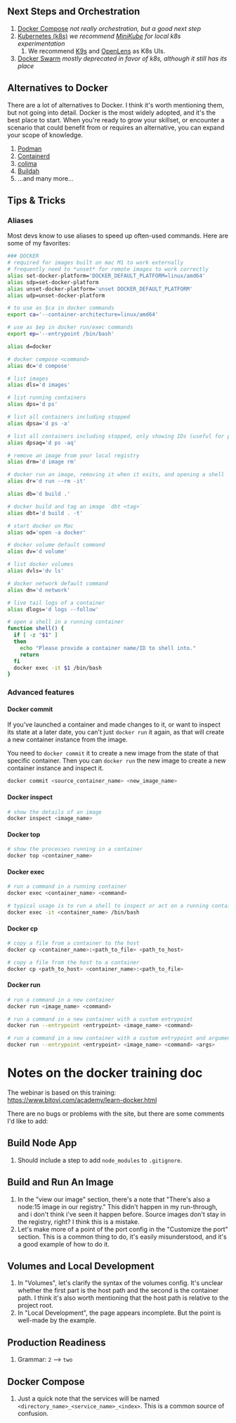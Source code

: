 <!-- markdownlint-disable MD041 -->
## Next Steps and Orchestration

1. [Docker Compose](https://docs.docker.com/compose/) _not really orchestration, but a good next step_
1. [Kubernetes (k8s)](https://kubernetes.io) _we recommend [MiniKube](https://minikube.sigs.k8s.io/docs/) for local k8s experimentation_
   1. We recommend [K9s](https://k9scli.io/) and [OpenLens](https://github.com/MuhammedKalkan/OpenLens/blob/main/README.md) as K8s UIs.
1. [Docker Swarm](https://circleci.com/blog/docker-swarm-vs-kubernetes/) _mostly deprecated in favor of k8s, although it still has its place_

## Alternatives to Docker

There are a lot of alternatives to Docker. I think it's worth mentioning them, but not going into detail. Docker is the most widely adopted, and it's the best place to start. When you're ready to grow your skillset, or encounter a scenario that could benefit from or requires an alternative, you can expand your scope of knowledge.

1. [Podman](https://podman.io/)
1. [Containerd](https://containerd.io/)
1. [colima](https://github.com/abiosoft/colima)
1. [Buildah](https://buildah.io/)
1. ...and many more...

## Tips & Tricks

### Aliases

Most devs know to use aliases to speed up often-used commands. Here are some of my favorites:

```sh
### DOCKER
# required for images built on mac M1 to work externally
# frequently need to *unset* for remote images to work correctly
alias set-docker-platform='DOCKER_DEFAULT_PLATFORM=linux/amd64'
alias sdp=set-docker-platform
alias unset-docker-platform='unset DOCKER_DEFAULT_PLATFORM'
alias udp=unset-docker-platform

# to use as $ca in docker commands
export ca='--container-architecture=linux/amd64'

# use as $ep in docker run/exec commands
export ep='--entrypoint /bin/bash'

alias d=docker

# docker compose <command>
alias dc='d compose'

# list images
alias dls='d images'

# list running containers
alias dps='d ps'

# list all containers including stopped
alias dpsa='d ps -a'

# list all containers including stopped, only showing IDs (useful for piping)
alias dpsaq='d ps -aq'

# remove an image from your local registry
alias drm='d image rm'

# docker run an image, removing it when it exits, and opening a shell
alias dr='d run --rm -it'

alias db='d build .'

# docker build and tag an image `dbt <tag>`
alias dbt='d build . -t'

# start docker on Mac
alias od='open -a docker'

# docker volume default command
alias dv='d volume'

# list docker volumes
alias dvls='dv ls'

# docker network default command
alias dn='d network'

# live tail logs of a container
alias dlogs='d logs --follow'

# open a shell in a running container
function shell() {
  if [ -z "$1" ]
  then
    echo "Please provide a container name/ID to shell into."
    return
  fi
  docker exec -it $1 /bin/bash 
}
```

### Advanced features

#### Docker commit

If you've launched a container and made changes to it, or want to inspect its state at a later date, you can't just `docker run` it again, as that will create a new container instance from the image.

You need to `docker commit` it to create a new image from the state of that specific container. Then you can `docker run` the new image to create a new container instance and inspect it.

```sh
docker commit <source_container_name> <new_image_name>
```

#### Docker inspect

```sh
# show the details of an image
docker inspect <image_name>
```

#### Docker top

```sh
# show the processes running in a container
docker top <container_name>
```

#### Docker exec

```sh
# run a command in a running container
docker exec <container_name> <command>

# typical usage is to run a shell to inspect or act on a running container
docker exec -it <container_name> /bin/bash
```

#### Docker cp

```sh
# copy a file from a container to the host
docker cp <container_name>:<path_to_file> <path_to_host>

# copy a file from the host to a container
docker cp <path_to_host> <container_name>:<path_to_file>
```

#### Docker run

```sh
# run a command in a new container
docker run <image_name> <command>

# run a command in a new container with a custom entrypoint
docker run --entrypoint <entrypoint> <image_name> <command>

# run a command in a new container with a custom entrypoint and arguments
docker run --entrypoint <entrypoint> <image_name> <command> <args>
```

# Notes on the docker training doc

The webinar is based on this training: <https://www.bitovi.com/academy/learn-docker.html>

There are no bugs or problems with the site, but there are some comments I'd like to add:

## Build Node App

1. Should include a step to add `node_modules` to `.gitignore`.

## Build and Run An Image

1. In the "view our image" section, there's a note that "There's also a node:15 image in our registry." This didn't happen in my run-through, and i don't think i've seen it happen before. Source images don't stay in the registry, right? I think this is a mistake.
2. Let's make more of a point of the port config in the "Customize the port" section. This is a common thing to do, it's easily misunderstood, and it's a good example of how to do it.

## Volumes and Local Development

1. In "Volumes", let's clarify the syntax of the volumes config. It's unclear whether the first part is the host path and the second is the container path. I think it's also worth mentioning that the host path is relative to the project root.
1. In "Local Development", the page appears incomplete. But the point is well-made by the example.

## Production Readiness

1. Grammar: `2` --> `two`

## Docker Compose

1. Just a quick note that the services will be named `<directory_name>_<service_name>_<index>`. This is a common source of confusion.

